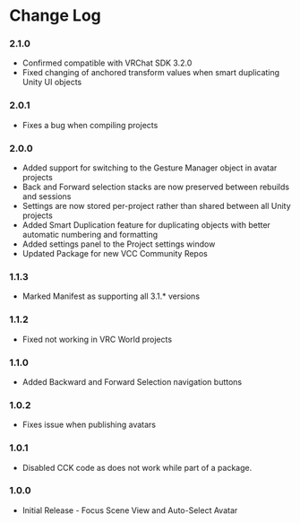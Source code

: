 # Change Log

### 2.1.0
* Confirmed compatible with VRChat SDK 3.2.0
* Fixed changing of anchored transform values when smart duplicating Unity UI objects

### 2.0.1
* Fixes a bug when compiling projects

### 2.0.0
* Added support for switching to the Gesture Manager object in avatar projects
* Back and Forward selection stacks are now preserved between rebuilds and sessions
* Settings are now stored per-project rather than shared between all Unity projects
* Added Smart Duplication feature for duplicating objects with better automatic numbering and formatting
* Added settings panel to the Project settings window
* Updated Package for new VCC Community Repos

### 1.1.3
* Marked Manifest as supporting all 3.1.* versions

### 1.1.2
* Fixed not working in VRC World projects

### 1.1.0
* Added Backward and Forward Selection navigation buttons

### 1.0.2
* Fixes issue when publishing avatars

### 1.0.1
* Disabled CCK code as does not work while part of a package.

### 1.0.0

* Initial Release - Focus Scene View and Auto-Select Avatar